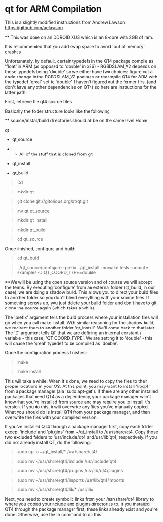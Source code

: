 # qt for ARM Compilation 

This is a slightly modified instructions from Andrew Lawson
https://github.com/aelawson

** This was done on an ODROID XU3 which is an 8-core with 2GB of ram. 

It is recommended that you add swap space to avoid 'out of memory' crashes

Unfortunately, by default, certain typedefs in the QT4 package compile as 'float' in ARM (as opposed to 'double' in x86) - RGBDSLAM_V2 depends on these typedefs being 'double' so we either have two choices: figure out a code change in the RGBDSLAM_V2 package or recompile QT4 for ARM with the typedef 'qreal' set to 'double'. I haven't figured out the former first (and don't have any other dependencies on QT4) so here are instructions for the latter path:

First, retrieve the qt4 source files:

Basically the folder structure looks like the following:

** source/install/build directories should all be on the same level
Home

qt

-	qt_source
  
-	-	All of the stuff that is cloned from git
    
-	qt_install
  
-	qt_build


> Cd

> mkdir qt

> git clone git://gitorious.org/qt/qt.git

> mv qt qt_source

> mkdir qt_install

> mkdir qt_build

> cd qt_source

Once finished, configure and build:

> cd qt_build

> ../qt_source/configure -prefix ../qt_install -nomake tests -nomake examples -D QT_COORD_TYPE=double

**We will be using the open source version and of course we will accept the terms. 
By executing 'configure' from an external folder (qt_build, in our case), we are doing a shadow build. This allows you to direct your build files to another folder so you don't blend everything with your source files. If something screws up, you just delete your build folder and don't have to git clone the source again (which takes a while).

The 'prefix' argument tells the build process where your installation files will go when you call make install. With similar reasoning for the shadow build, we redirect them to another folder 'qt_install'. We'll come back to that later. The 'D' argument tells QT that we are defining an internal constant / variable - this case, 'QT_COORD_TYPE'. We are setting it to 'double' - this will cause the 'qreal' typedef to be compiled as 'double'.

Once the configuration process finishes:

> make

> make install

This will take a while. When it's done, we need to copy the files to their proper locations in your OS. At this point, you may want to install 'libqt4' from a package manager (ala 'sudo apt-get'). If there are any other installed packages that need QT4 as a dependency, your package manager won't know that you've installed from source and may require you to install it's version. If you do this, it will overwrite any files you've manually copied. What you should do is install QT4 from your package manager, and then overwrite the files with your compiled version.

If you've installed QT4 through a package manager first, copy each folder except 'include' and 'plugins' from ~/qt_install to /usr/share/qt4. Copy those two excluded folders to /usr/include/qt4 and/usr/lib/qt4, respectively. If you did not already install QT, do the following:

> sudo cp -a ~/qt_install/* /usr/share/qt4/

> sudo mv ~/usr/share/qt4/include /usr/include/qt4

> sudo mv ~/usr/share/qt4/plugins /usr/lib/qt4/plugins

> sudo mv ~/usr/share/qt4/imports /usr/lib/qt4/imports

> sudo mv ~/usr/share/qt4/lib/* /usr/lib/

Next, you need to create symbolic links from your /usr/share/qt4 library to where you copied yourinclude and plugins directories to. If you installed QT4 through the package manager first, these links already exist and you're done. Otherwise, use the ln command to do this.
